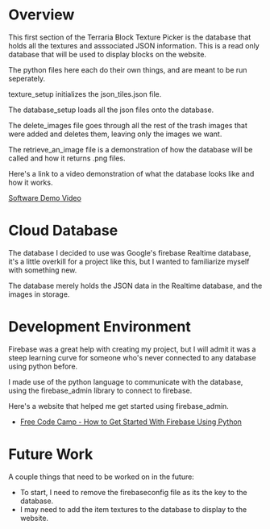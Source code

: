 # Overview

This first section of the Terraria Block Texture Picker is the database that holds all the textures and asssociated JSON information. This is a read only database that will be used to display blocks on the website.

The python files here each do their own things, and are meant to be run seperately. 

texture_setup initializes the json_tiles.json file.

The database_setup loads all the json files onto the database. 

The delete_images file goes through all the rest of the trash images that were added and deletes them, leaving only the images we want.

The retrieve_an_image file is a demonstration of how the database will be called and how it returns .png files.

Here's a link to a video demonstration of what the database looks like and how it works.

[Software Demo Video](https://youtu.be/4WTexTKFYoo)

# Cloud Database

The database I decided to use was Google's firebase Realtime database, it's a little overkill for a project like this, but I wanted to familiarize myself with something new.

The database merely holds the JSON data in the Realtime database, and the images in storage.

# Development Environment

Firebase was a great help with creating my project, but I will admit it was a steep learning curve for someone who's never connected to any database using python before.

I made use of the python language to communicate with the database, using the firebase_admin library to connect to firebase.

Here's a website that helped me get started using firebase_admin.

- [Free Code Camp - How to Get Started With Firebase Using Python](https://www.freecodecamp.org/news/how-to-get-started-with-firebase-using-python/)

# Future Work

A couple things that need to be worked on in the future:

- To start, I need to remove the firebaseconfig file as its the key to the database.
- I may need to add the item textures to the database to display to the website.